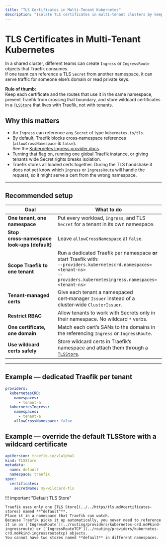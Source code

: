 ```yaml
---
title: "TLS Certificates in Multi‑Tenant Kubernetes"
description: "Isolate TLS certificates in multi‑tenant clusters by keeping Secrets and routes in the same namespace and disabling cross‑namespace look‑ups in Traefik. Read the technical guidelines."
---
```


# TLS Certificates in Multi‑Tenant Kubernetes

In a shared cluster, different teams can create `Ingress` or `IngressRoute` objects that Traefik consumes.  
If one team can reference a TLS `Secret` from another namespace, it can serve traffic for someone else’s domain or read private keys.

**Rule of thumb:**  
Keep each certificate and the routes that use it in the same namespace, prevent Traefik from crossing that boundary, and store wildcard certificates in a [`TLSStore`](../routing/providers/kubernetes-crd.md#kind-tlsstore) that lives with Traefik, not with tenants.

## Why this matters

* An `Ingress` can reference any `Secret` of type `kubernetes.io/tls`.  
* By default, Traefik blocks cross‑namespace references (`allowCrossNamespace` is `false`).  
  See the [Kubernetes Ingress provider docs](https://doc.traefik.io/traefik/reference/install-configuration/providers/kubernetes/kubernetes-ingress/).  
* Turning that flag on, running one global Traefik instance, or giving tenants wide Secret rights breaks isolation.
* Traefik stores all loaded certs together. During the TLS handshake it does not yet know which `Ingress` or `IngressRoute` will handle the request, so it might serve a cert from the wrong namespace.

---

## Recommended setup

| Goal | What to do |
|------|------------|
| **One tenant, one namespace** | Put every workload, `Ingress`, and TLS `Secret` for a tenant in its own namespace. |
| **Stop cross‑namespace look‑ups (default)** | Leave `allowCrossNamespace` at `false`. |
| **Scope Traefik to one tenant** | Run a dedicated Traefik per namespace **or** start Traefik with:<br/>`--providers.kubernetescrd.namespaces=<tenant-ns>`<br/>`--providers.kubernetesingress.namespaces=<tenant-ns>` |
| **Tenant‑managed certs** | Give each tenant a namespaced cert‑manager `Issuer` instead of a cluster‑wide `ClusterIssuer`. |
| **Restrict RBAC** | Allow tenants to work with Secrets only in their namespace. No wildcard `*` verbs. |
| **One certificate, one domain** | Match each cert’s SANs to the domains in the referencing `Ingress` or `IngressRoute`. |
| **Use wildcard certs safely** | Store wildcard certs in Traefik’s namespace and attach them through a [`TLSStore`](../routing/providers/kubernetes-crd.md#kind-tlsstore). |

---

## Example — dedicated Traefik per tenant

```yaml
providers:
  kubernetesCRD:
    namespaces:
      - tenant-a
  kubernetesIngress:
    namespaces:
      - tenant-a
    allowCrossNamespace: false
```

## Example — override the default TLSStore with a wildcard certificate

```yaml
apiVersion: traefik.io/v1alpha1
kind: TLSStore
metadata:
  name: default
  namespace: traefik
spec:
  certificates:
    secretName: my-wildcard-tls
```

!!! important "Default TLS Store"

    Traefik uses only one [TLS Store](../../https/tls.md#certificates-stores) named **"default"**.
    Place it in a namespace that Traefik can watch.
    Because Traefik picks it up automatically, you never need to reference it in an [`IngressRoute`](../routing/providers/kubernetes-crd.md#kind-ingressroute) or [`IngressRouteTCP`](../routing/providers/kubernetes-crd.md#kind-ingressroutetcp) objects.
    You cannot have two stores named **default** in different namespaces.
